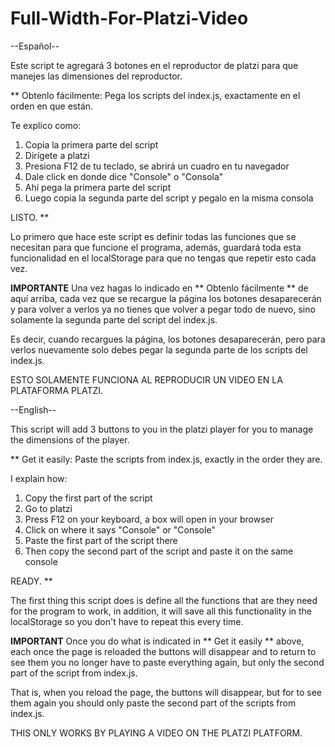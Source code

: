 # Full-Width-For-Platzi-Video

 --Español--

  Este script te agregará 3 botones en el reproductor de platzi
  para que manejes las dimensiones del reproductor.

  ** Obtenlo fácilmente:
  Pega los scripts del index.js, exactamente en el orden en que están.

  Te explico como:
  1. Copia la primera parte del script
  2. Dirígete a platzi
  3. Presiona F12 de tu teclado, se abrirá un cuadro en tu navegador
  4. Dale click en donde dice "Console" o "Consola" 
  5. Ahí pega la primera parte del script
  6. Luego copia la segunda parte del script y pegalo en la misma consola
  
  LISTO.
  **

  Lo primero que hace este script es definir todas las funciones que se
  necesitan para que funcione el programa, además, guardará toda esta
  funcionalidad en el localStorage para que no tengas que repetir esto 
  cada vez.

  **IMPORTANTE**
  Una vez hagas lo indicado en ** Obtenlo fácilmente ** de aquí arriba, cada
  vez que se recargue la página los botones desaparecerán y para volver
  a verlos ya no tienes que volver a pegar todo de nuevo, sino solamente 
  la segunda parte del script del index.js.

  Es decir, cuando recargues la página, los botones desaparecerán, pero para
  verlos nuevamente solo debes pegar la segunda parte de los scripts del index.js.

  ESTO SOLAMENTE FUNCIONA AL REPRODUCIR UN VIDEO EN LA PLATAFORMA PLATZI.







  --English--

  This script will add 3 buttons to you in the platzi player
  for you to manage the dimensions of the player.

  ** Get it easily:
  Paste the scripts from index.js, exactly in the order they are.

  I explain how:
  1. Copy the first part of the script
  2. Go to platzi
  3. Press F12 on your keyboard, a box will open in your browser
  4. Click on where it says "Console" or "Console"
  5. Paste the first part of the script there
  6. Then copy the second part of the script and paste it on the same console
  
  READY.
  **

  The first thing this script does is define all the functions that are
  they need for the program to work, in addition, it will save all this
  functionality in the localStorage so you don't have to repeat this
  every time.

  **IMPORTANT**
  Once you do what is indicated in ** Get it easily ** above, each
  once the page is reloaded the buttons will disappear and to return
  to see them you no longer have to paste everything again, but only
  the second part of the script from index.js.

  That is, when you reload the page, the buttons will disappear, but for
  to see them again you should only paste the second part of the scripts 
  from index.js.

  THIS ONLY WORKS BY PLAYING A VIDEO ON THE PLATZI PLATFORM.
